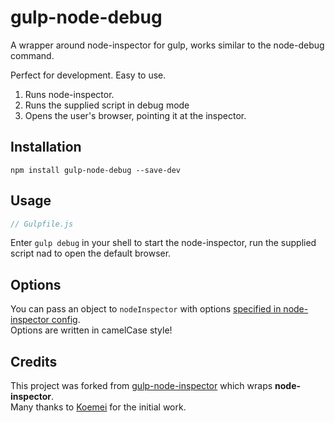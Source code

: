 # gulp-node-debug

A wrapper around node-inspector for gulp, works similar to the node-debug command.

Perfect for development. Easy to use.

1. Runs node-inspector.
2. Runs the supplied script in debug mode
3. Opens the user's browser, pointing it at the inspector.

## Installation

`npm install gulp-node-debug --save-dev`

## Usage

```javascript
// Gulpfile.js

```

Enter `gulp debug` in your shell to start the node-inspector, run the supplied script nad to open the default browser.

## Options

You can pass an object to `nodeInspector` with options [specified in node-inspector config](https://github.com/node-inspector/node-inspector#options).  
Options are written in camelCase style!

## Credits

This project was forked from [gulp-node-inspector](https://github.com/koemei/gulp-node-inspector) which wraps **node-inspector**.  
Many thanks to [Koemei](https://github.com/koemei) for the initial work. 